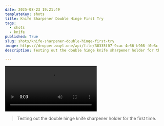 ```yaml
---
date: 2025-08-23 19:21:49
templateKey: shots
title: Knife Sharpener Double Hinge First Try
tags:
  - shots
  - knife
published: True
slug: shots/knife-sharpener-double-hinge-first-try
image: https://dropper.wayl.one/api/file/30335f07-9cac-4e66-b908-f0e3cfbf7582.mp4
description: Testing out the double hinge knife sharpener holder for the first time.

---
```


![knife sharpener double hinge first try](https://dropper.wayl.one/api/file/30335f07-9cac-4e66-b908-f0e3cfbf7582.mp4)

> Testing out the double hinge knife sharpener holder for the first time.
